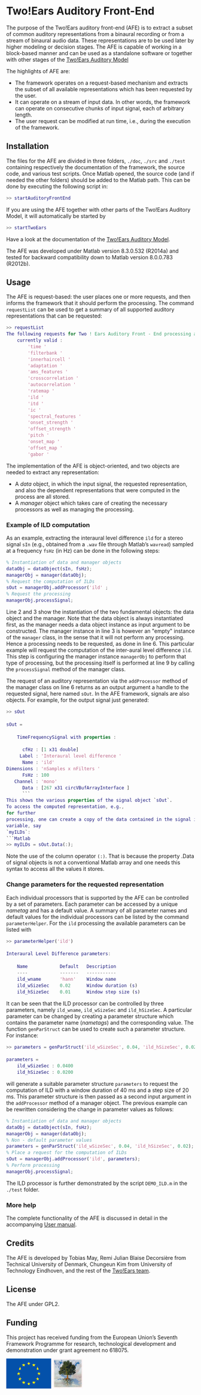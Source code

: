 Two!Ears Auditory Front-End
===========================

The purpose of the Two!Ears auditory front-end (AFE) is to extract a subset of
common auditory representations from a binaural recording or from a stream of
binaural audio data. These representations are to be used later by higher modeling or
decision stages. The AFE is capable of working in a block-based manner and can
be used as a standalone software or together with other stages of the [Two!Ears
Auditory Model](https://github.com/TWOEARS/TwoEars)

The highlights of AFE are:

* The framework operates on a request-based mechanism and extracts the subset of
  all available representations which has been requested by the user.
* It can operate on a stream of input data. In other words, the framework can
  operate on consecutive chunks of input signal, each of arbitrary length.
* The user request can be modified at run time, i.e., during the execution of
  the framework.


## Installation

The files for the AFE are divided in three folders, `./doc`, `./src` and `./test`
containing respectively the documentation of the framework, the source code,
and various test scripts.
Once Matlab opened, the source code (and if needed the other folders) should be
added to the Matlab path. This can be done by executing the following script in:
```Matlab
>> startAuditoryFrontEnd
```

If you are using the AFE together with other parts of the Two!Ears Auditory
Model, it will automatically be started by
```Matlab
>> startTwoEars
```
Have a look at the documentation of the [Two!Ears
Auditory Model](https://github.com/TWOEARS/TwoEars).

The AFE was developed under Matlab version 8.3.0.532 (R2014a) and tested for backward
compatibility down to Matlab version 8.0.0.783 (R2012b).


## Usage

The AFE is request-based: the user places one or more requests, and then informs the
framework that it should perform the processing. The command `requestList` can
be used to get a summary of all supported auditory representations that can be
requested:
```Matlab
>> requestList
The following requests for Two ! Ears Auditory Front - End processing are
    currently valid :
        'time '
        'filterbank '
        'innerhaircell '
        'adaptation '
        'ams_features '
        'crosscorrelation '
        'autocorrelation '
        'ratemap '
        'ild '
        'itd '
        'ic '
        'spectral_features '
        'onset_strength '
        'offset_strength '
        'pitch '
        'onset_map '
        'offset_map '
        'gabor '
```

The implementation of the AFE is object-oriented, and two objects are needed to
extract any representation:

* A *data* object, in which the input signal, the requested representation, and
  also the
  dependent representations that were computed in the process are all stored.
* A *manager* object which takes care of creating the necessary processors as well
  as
  managing the processing.

### Example of ILD computation

As an example, extracting the interaural level difference `ild` for a stereo
signal `sIn` (e.g., obtained from a `.wav` file through Matlab’s `wavread`) sampled
at a frequency `fsHz` (in Hz) can be done in the following steps:
```Matlab
% Instantiation of data and manager objects
dataObj = dataObject(sIn, fsHz);
managerObj = manager(dataObj);
% Request the computation of ILDs
sOut = managerObj.addProcessor('ild' ;
% Request the processing
managerObj.processSignal;
```

Line 2 and 3 show the instantiation of the two fundamental objects: the data
object and
the manager. Note that the data object is always instantiated first, as the
manager needs
a data object instance as input argument to be constructed. The manager instance
in line
3 is however an "empty" instance of the `manager` class, in the sense that it will
not perform
any processing. Hence a processing needs to be requested, as done in line 6.
This particular
example will request the computation of the inter-aural level difference `ild`.
This step
is configuring the manager instance `managerObj` to perform that type of
processing, but
the processing itself is performed at line 9 by calling the `processSignal` method
of the
manager class.

The request of an auditory representation via the `addProcessor` method of the
manager
class on line 6 returns as an output argument a handle to the requested signal,
here named
`sOut`. In the AFE framework, signals are also objects. For example, for the
output signal
just generated:
```Matlab
>> sOut

sOut =

    TimeFrequencySignal with properties :

      cfHz : [1 x31 double]
     Label : 'Interaural level difference '
      Name : 'ild'
Dimensions : 'nSamples x nFilters '
      FsHz : 100
   Channel : 'mono'
      Data : [267 x31 circVBufArrayInterface ]
      ```
This shows the various properties of the signal object `sOut`. 
To access the computed representation, e.g.,
for further
processing, one can create a copy of the data contained in the signal into a
variable, say
`myILDs`:
```Matlab
>> myILDs = sOut.Data(:);
```
Note the use of the column operator `(:)`. That is because the property .Data of
signal objects is not a conventional Matlab array and one needs this syntax to
access all the values it stores.

### Change parameters for the requested representation

Each individual processors that is supported by the AFE can be controlled by a
set of
parameters. Each parameter can be accessed by a unique *nametag* and has a default
value.
A summary of all parameter names and default values for the individual
processors can be listed by the command `parameterHelper`.
For the `ild` processing the available parameters can be listed with
```Matlab
>> parameterHelper('ild')

Interaural Level Difference parameters:

    Name            Default   Description
    ----            -------   -----------
    ild_wname       'hann'    Window name
    ild_wSizeSec    0.02      Window duration (s)
    ild_hSizeSec    0.01      Window step size (s)
```

It can be seen that the ILD processor can be controlled by three parameters,
namely
`ild_wname`, `ild_wSizeSec` and `ild_hSizeSec`.
A particular parameter can be changed
by
creating a parameter structure which contains the parameter name (*nametags*) and
the
corresponding value. The function `genParStruct` can be used to create such a
parameter
structure. For instance:
```Matlab
>> parameters = genParStruct('ild_wSizeSec', 0.04, 'ild_hSizeSec', 0.02) ;

parameters =
    ild_wSizeSec : 0.0400
    ild_hSizeSec : 0.0200
```
will generate a suitable parameter structure `parameters` to request the
computation of
ILD with a window duration of 40 ms and a step size of 20 ms. This parameter
structure
is then passed as a second input argument in the `addProcessor` method of a
manager
object. The previous example can be rewritten considering the change in
parameter values
as follows:
```Matlab
% Instantiation of data and manager objects
dataObj = dataObject(sIn, fsHz);
managerObj = manager(dataObj);
% Non - default parameter values
parameters = genParStruct('ild_wSizeSec', 0.04, 'ild_hSizeSec', 0.02);
% Place a request for the computation of ILDs
sOut = managerObj.addProcessor('ild', parameters);
% Perform processing
managerObj.processSignal;
```

The ILD processor is further demonstrated by the script `DEMO_ILD.m` in the
`./test` folder.

### More help

The complete functionality of the AFE is discussed in detail in the accompanying
[User manual](doc/The_auditory_front-end_framework_User_manual.pdf).


## Credits

The AFE is developed by Tobias May, Remi Julian Blaise Decorsière from Technical
University of Denmark, Chungeun Kim from University of Technology Eindhoven, and
the rest of the [Two!Ears team](http://twoears.aipa.tu-berlin.de/team).

## License

The AFE under GPL2.

## Funding

This project has received funding from the European Union’s Seventh Framework
Programme for research, technological development and demonstration under grant
agreement no 618075.

![EU Flag](doc/img/eu-flag.gif) [![Tree](doc/img/tree.jpg)](http://cordis.europa.eu/fet-proactive/)
